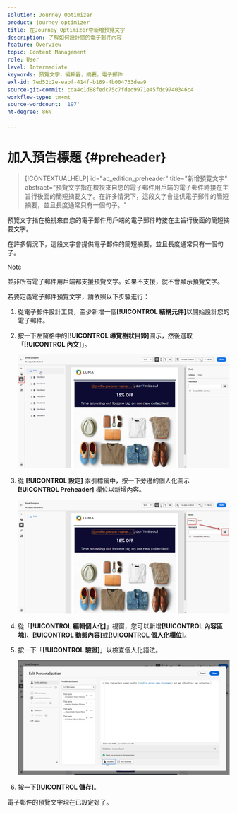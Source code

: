 ```yaml
---
solution: Journey Optimizer
product: journey optimizer
title: 在Journey Optimizer中新增預覽文字
description: 了解如何設計您的電子郵件內容
feature: Overview
topic: Content Management
role: User
level: Intermediate
keywords: 預覽文字，編輯器，摘要，電子郵件
exl-id: 7ed52b2e-eabf-414f-b169-4b004733dea9
source-git-commit: cda4c1d88fedc75c7fded9971e45fdc9740346c4
workflow-type: tm+mt
source-wordcount: '197'
ht-degree: 86%

---
```


# 加入預告標題 {#preheader}

>[!CONTEXTUALHELP]
>id="ac_edition_preheader"
>title="新增預覽文字"
>abstract="預覽文字指在檢視來自您的電子郵件用戶端的電子郵件時接在主旨行後面的簡短摘要文字。在許多情況下，這段文字會提供電子郵件的簡短摘要，並且長度通常只有一個句子。"

預覽文字指在檢視來自您的電子郵件用戶端的電子郵件時接在主旨行後面的簡短摘要文字。

在許多情況下，這段文字會提供電子郵件的簡短摘要，並且長度通常只有一個句子。

>[!NOTE]
>
>並非所有電子郵件用戶端都支援預覽文字。如果不支援，就不會顯示預覽文字。

若要定義電子郵件預覽文字，請依照以下步驟進行：

1. 從電子郵件設計工具，至少新增一個&#x200B;**[!UICONTROL 結構元件]**&#x200B;以開始設計您的電子郵件。

1. 按一下左窗格中的&#x200B;**[!UICONTROL 導覽樹狀目錄]**&#x200B;圖示，然後選取「**[!UICONTROL 內文]**」。

   ![](assets/preheader_body.png)

1. 從 **[!UICONTROL 設定]** 索引標籤中，按一下旁邊的個人化圖示 **[!UICONTROL Preheader]** 欄位以新增內容。

   ![](assets/preheader_body_settings.png)

1. 從「**[!UICONTROL 編輯個人化]**」視窗，您可以新增&#x200B;**[!UICONTROL 內容區塊]**、**[!UICONTROL 動態內容]**&#x200B;或&#x200B;**[!UICONTROL 個人化欄位]**。

1. 按一下「**[!UICONTROL 驗證]**」以檢查個人化語法。

   ![](assets/preheader_4.png)

1. 按一下&#x200B;**[!UICONTROL 儲存]**。

電子郵件的預覽文字現在已設定好了。

